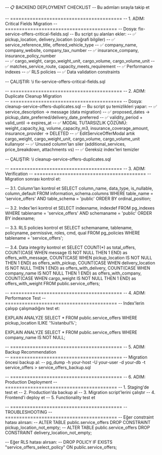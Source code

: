 -- 📋 BACKEND DEPLOYMENT CHECKLIST
-- Bu adımları sırayla takip et

-- ========================================
-- 1. ADIM: Critical Fields Migration
-- ========================================
-- Dosya: fix-service-offers-critical-fields.sql
-- Bu script şu alanları ekler:
-- ✅ pickup_location, delivery_location (coğrafi bilgiler)
-- ✅ service_reference_title, offered_vehicle_type
-- ✅ company_name, company_website, company_tax_number
-- ✅ insurance_company, insurance_policy_number  
-- ✅ cargo_weight, cargo_weight_unit, cargo_volume, cargo_volume_unit
-- ✅ matches_service_route, capacity_meets_requirement
-- ✅ Performance indexes
-- ✅ RLS policies
-- ✅ Data validation constraints

-- ÇALIŞTIR:
\i fix-service-offers-critical-fields.sql

-- ========================================
-- 2. ADIM: Duplicate Cleanup Migration  
-- ========================================
-- Dosya: cleanup-service-offers-duplicates.sql
-- Bu script şu temizlikleri yapar:
-- ✅ service_description → message (data migration)
-- ✅ proposed_dates → pickup_date_preferred/delivery_date_preferred
-- ✅ validity_period + valid_until → expires_at
-- ✅ MODAL TUTARSIZLIK ÇÖZÜMÜ: weight_capacity_kg, volume_capacity_m3, insurance_coverage_amount, insurance_provider → DELETED
-- ✅ EditServiceOfferModal artık cargo_weight, cargo_weight_unit, cargo_volume, cargo_volume_unit kullanıyor
-- ✅ Unused column'ları siler (additional_services, price_breakdown, attachments vs)
-- ✅ Gereksiz index'leri temizler

-- ÇALIŞTIR:
\i cleanup-service-offers-duplicates.sql

-- ========================================
-- 3. ADIM: Verification
-- ========================================
-- Migration sonrası kontrol et:

-- 3.1. Column'ları kontrol et
SELECT column_name, data_type, is_nullable, column_default
FROM information_schema.columns
WHERE table_name = 'service_offers'
  AND table_schema = 'public'
ORDER BY ordinal_position;

-- 3.2. Index'leri kontrol et
SELECT indexname, indexdef
FROM pg_indexes
WHERE tablename = 'service_offers'
  AND schemaname = 'public'
ORDER BY indexname;

-- 3.3. RLS policies kontrol et
SELECT schemaname, tablename, policyname, permissive, roles, cmd, qual
FROM pg_policies
WHERE tablename = 'service_offers';

-- 3.4. Data integrity kontrol et
SELECT
  COUNT(*) as total_offers,
  COUNT(CASE WHEN message IS NOT NULL THEN 1 END) as offers_with_message,
  COUNT(CASE WHEN pickup_location IS NOT NULL THEN 1 END) as offers_with_pickup,
  COUNT(CASE WHEN delivery_location IS NOT NULL THEN 1 END) as offers_with_delivery,
  COUNT(CASE WHEN company_name IS NOT NULL THEN 1 END) as offers_with_company,
  COUNT(CASE WHEN cargo_weight IS NOT NULL THEN 1 END) as offers_with_weight
FROM public.service_offers;

-- ========================================
-- 4. ADIM: Performance Test
-- ========================================
-- Index'lerin çalışıp çalışmadığını test et:

EXPLAIN ANALYZE
SELECT * FROM public.service_offers
WHERE pickup_location ILIKE '%istanbul%';

EXPLAIN ANALYZE
SELECT * FROM public.service_offers
WHERE company_name IS NOT NULL;

-- ========================================
-- 5. ADIM: Backup Recommendation  
-- ========================================
-- Migration öncesi backup al:
-- pg_dump -h your-host -U your-user -d your-db -t service_offers > service_offers_backup.sql

-- ========================================
-- 6. ADIM: Production Deployment
-- ========================================
-- 1. Staging'de test et
-- 2. Production'da backup al
-- 3. Migration script'lerini çalıştır
-- 4. Frontend'i deploy et
-- 5. Functionality test et

-- ========================================
-- TROUBLESHOOTING
-- ========================================
-- Eğer constraint hatası alırsan:
-- ALTER TABLE public.service_offers DROP CONSTRAINT pickup_location_not_empty;
-- ALTER TABLE public.service_offers DROP CONSTRAINT delivery_location_not_empty;

-- Eğer RLS hatası alırsan:
-- DROP POLICY IF EXISTS "service_offers_select_policy" ON public.service_offers;
